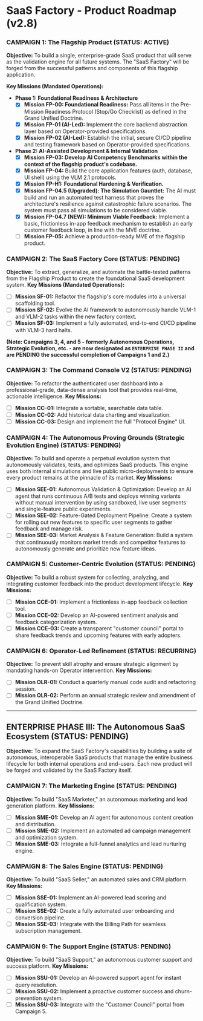 # SaaS Factory - Product Roadmap (v2.8)

### CAMPAIGN 1: The Flagship Product (STATUS: ACTIVE)
**Objective:** To build a single, enterprise-grade SaaS product that will serve as the validation engine for all future systems. The "SaaS Factory" will be forged from the successful patterns and components of this flagship application.

**Key Missions (Mandated Operations):**

* **Phase 1: Foundational Readiness & Architecture**
    * [X] **Mission FP-00: Foundational Readiness:** Pass all items in the Pre-Mission Readiness Protocol (Stop/Go Checklist) as defined in the Grand Unified Doctrine.
    * [X] **Mission FP-01 (AI-Led):** Implement the core backend abstraction layer based on Operator-provided specifications.
    * [X] **Mission FP-02 (AI-Led):** Establish the initial, secure CI/CD pipeline and testing framework based on Operator-provided specifications.
* **Phase 2: AI-Assisted Development & Internal Validation**
    * [X] **Mission FP-03: Develop AI Competency Benchmarks within the context of the flagship product's codebase.**
    * [X] **Mission FP-04:** Build the core application features (auth, database, UI shell) using the VLM 2.1 protocols.
    * [X] **Mission FP-H1: Foundational Hardening & Verification.**
    * [X] **Mission FP-04.5 (Upgraded): The Simulation Gauntlet:** The AI must build and run an automated test harness that proves the architecture's resilience against catastrophic failure scenarios. The system must pass all simulations to be considered viable.
    * [X] **Mission FP-04.7 (NEW): Minimum Viable Feedback:** Implement a basic, frictionless in-app feedback mechanism to establish an early customer feedback loop, in line with the MVE doctrine.
    * [ ] **Mission FP-05:** Achieve a production-ready MVE of the flagship product.
### CAMPAIGN 2: The SaaS Factory Core (STATUS: PENDING)
**Objective:** To extract, generalize, and automate the battle-tested patterns from the Flagship Product to create the foundational SaaS development system.
**Key Missions (Mandated Operations):**
* [ ] **Mission SF-01:** Refactor the flagship's core modules into a universal scaffolding tool.
* [ ] **Mission SF-02:** Evolve the AI framework to autonomously handle VLM-1 and VLM-2 tasks within the new factory context.
* [ ] **Mission SF-03:** Implement a fully automated, end-to-end CI/CD pipeline with VLM-3 hard halts.

**(Note: Campaigns 3, 4, and 5 - formerly Autonomous Operations, Strategic Evolution, etc. - are now designated as `ENTERPRISE PHASE II` and are PENDING the successful completion of Campaigns 1 and 2.)**

### CAMPAIGN 3: The Command Console V2 (STATUS: PENDING)
**Objective:** To refactor the authenticated user dashboard into a professional-grade, data-dense analysis tool that provides real-time, actionable intelligence.
**Key Missions:**
* [ ] **Mission CC-01:** Integrate a sortable, searchable data table.
* [ ] **Mission CC-02:** Add historical data charting and visualization.
* [ ] **Mission CC-03:** Design and implement the full "Protocol Engine" UI.

### CAMPAIGN 4: The Autonomous Proving Grounds (Strategic Evolution Engine) (STATUS: PENDING)
**Objective:** To build and operate a perpetual evolution system that autonomously validates, tests, and optimizes SaaS products. This engine uses both internal simulations and live public micro-deployments to ensure every product remains at the pinnacle of its market.
**Key Missions:**
* [ ] **Mission SEE-01:** Autonomous Validation & Optimization: Develop an AI agent that runs continuous A/B tests and deploys winning variants without manual intervention by using sandboxed, live user segments and single-feature public experiments.
* [ ] **Mission SEE-02:** Feature-Gated Deployment Pipeline: Create a system for rolling out new features to specific user segments to gather feedback and manage risk.
* [ ] **Mission SEE-03:** Market Analysis & Feature Generation: Build a system that continuously monitors market trends and competitor features to autonomously generate and prioritize new feature ideas.

### CAMPAIGN 5: Customer-Centric Evolution (STATUS: PENDING)
**Objective:** To build a robust system for collecting, analyzing, and integrating customer feedback into the product development lifecycle.
**Key Missions:**
* [ ] **Mission CCE-01:** Implement a frictionless in-app feedback collection tool.
* [ ] **Mission CCE-02:** Develop an AI-powered sentiment analysis and feedback categorization system.
* [ ] **Mission CCE-03:** Create a transparent "customer council" portal to share feedback trends and upcoming features with early adopters.

### CAMPAIGN 6: Operator-Led Refinement (STATUS: RECURRING)
**Objective:** To prevent skill atrophy and ensure strategic alignment by mandating hands-on Operator intervention.
**Key Missions:**
* [ ] **Mission OLR-01:** Conduct a quarterly manual code audit and refactoring session.
* [ ] **Mission OLR-02:** Perform an annual strategic review and amendment of the Grand Unified Doctrine.

---
## ENTERPRISE PHASE III: The Autonomous SaaS Ecosystem (STATUS: PENDING)
**Objective:** To expand the SaaS Factory's capabilities by building a suite of autonomous, interoperable SaaS products that manage the entire business lifecycle for both internal operations and end-users. Each new product will be forged and validated by the SaaS Factory itself.

### CAMPAIGN 7: The Marketing Engine (STATUS: PENDING)
**Objective:** To build "SaaS Marketer," an autonomous marketing and lead generation platform.
**Key Missions:**
* [ ] **Mission SME-01:** Develop an AI agent for autonomous content creation and distribution.
* [ ] **Mission SME-02:** Implement an automated ad campaign management and optimization system.
* [ ] **Mission SME-03:** Integrate a full-funnel analytics and lead nurturing engine.

### CAMPAIGN 8: The Sales Engine (STATUS: PENDING)
**Objective:** To build "SaaS Seller," an automated sales and CRM platform.
**Key Missions:**
* [ ] **Mission SSE-01:** Implement an AI-powered lead scoring and qualification system.
* [ ] **Mission SSE-02:** Create a fully automated user onboarding and conversion pipeline.
* [ ] **Mission SSE-03:** Integrate with the Billing Path for seamless subscription management.

### CAMPAIGN 9: The Support Engine (STATUS: PENDING)
**Objective:** To build "SaaS Support," an autonomous customer support and success platform.
**Key Missions:**
* [ ] **Mission SSU-01:** Develop an AI-powered support agent for instant query resolution.
* [ ] **Mission SSU-02:** Implement a proactive customer success and churn-prevention system.
* [ ] **Mission SSU-03:** Integrate with the "Customer Council" portal from Campaign 5.